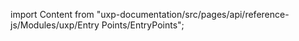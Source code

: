 
import Content from "uxp-documentation/src/pages/api/reference-js/Modules/uxp/Entry Points/EntryPoints";

<Content query="product=photoshop"/>

